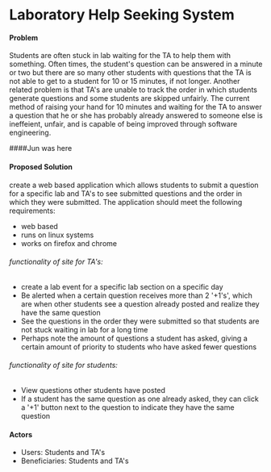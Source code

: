 # Laboratory Help Seeking System

#### Problem
 Students are often stuck in lab waiting for the TA to help them with something. Often times, the student's question can be answered in a minute or two but there are so many other students with questions that the TA is not able to get to a student for 10 or 15 minutes, if not longer. Another related problem is that TA's are unable to track the order in which students generate questions and some students are skipped unfairly. The current method of raising your hand for 10 minutes and waiting for the TA to answer a question that he or she has probably already answered to someone else is ineffeient, unfair, and is capable of being improved through software engineering.

####Jun was here

#### Proposed Solution
create a web based application which allows students to submit a question for a specific lab and TA's to see submitted questions and the order in which they were submitted. The application should meet the following requirements:
- web based
- runs on linux systems
- works on firefox and chrome     

###### functionality of site for TA's:           
- create a lab event for a specific lab section on a specific day
- Be alerted when a certain question receives more than 2 '+1's', which are when other students see a question already posted
and realize they have the same question
- See the questions in the order they were submitted so that students are not stuck waiting in lab for a long time
- Perhaps note the amount of questions a student has asked, giving a certain amount of priority to students who have asked fewer questions
            
       
###### functionality of site for students:
- View questions other students have posted
- If a student has the same question as one already asked, they can click a '+1' button next to the question to indicate they have the same question

#### Actors
- Users: Students and TA's
- Beneficiaries: Students and TA's



